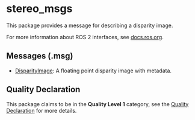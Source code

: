 # stereo_msgs

This package provides a message for describing a disparity image.

For more information about ROS 2 interfaces, see [docs.ros.org](https://docs.ros.org/en/rolling/Concepts/About-ROS-Interfaces.html).

## Messages (.msg)
* [DisparityImage](msg/DisparityImage.msg): A floating point disparity image with metadata.

## Quality Declaration
This package claims to be in the **Quality Level 1** category, see the [Quality Declaration](QUALITY_DECLARATION.md) for more details.
